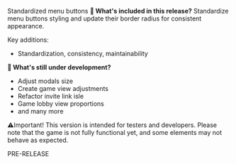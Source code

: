 Standardized menu buttons
**🔧 What's included in this release?**
Standardize menu buttons styling and update their border radius for consistent appearance.

Key additions: 
- Standardization, consistency, maintainability

**🚧 What's still under development?**
- Adjust modals size
- Create game view adjustments
- Refactor invite link isle
- Game lobby view proportions
- and many more

⚠️Important! This version is intended for testers and developers. Please note that the game is not fully functional yet, and some elements may not behave as expected.

PRE-RELEASE
